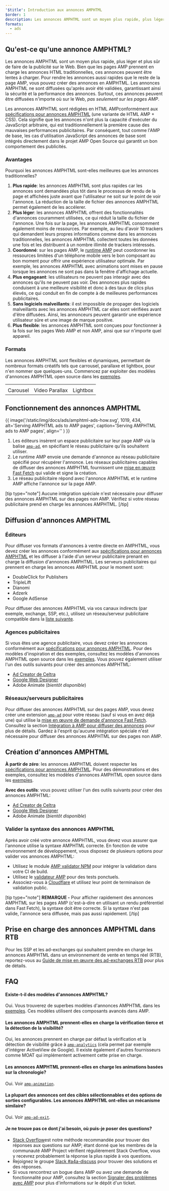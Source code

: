 ```yaml
---
'$title': Introduction aux annonces AMPHTML
$order: 1
description: Les annonces AMPHTML sont un moyen plus rapide, plus léger et plus sûr de faire de la publicité sur le Web. Bien que les pages AMP prennent en charge les annonces HTML traditionnelles, ces annonces peuvent être lentes à charger.
formats:
  - ads
---
```


## Qu'est-ce qu'une annonce AMPHTML?

Les annonces AMPHTML sont un moyen plus rapide, plus léger et plus sûr de faire de la publicité sur le Web. Bien que les pages AMP prennent en charge les annonces HTML traditionnelles, ces annonces peuvent être lentes à charger. Pour rendre les annonces aussi rapides que le reste de la page AMP, vous pouvez créer des annonces en AMPHTML. Les annonces AMPHTML ne sont diffusées qu'après avoir été validées, garantissant ainsi la sécurité et la performance des annonces. Surtout, ces annonces peuvent être diffusées n'importe où sur le Web, _pas seulement sur les pages AMP_.

Les annonces AMPHTML sont rédigées en HTML AMPconformément aux [spécifications pour annonces AMPHTML](a4a_spec.md) (une variante de HTML AMP + CSS). Cela signifie que les annonces n'ont plus la capacité d'exécuter du JavaScript arbitraire, qui est traditionnellement la première cause des mauvaises performances publicitaires. Par conséquent, tout comme l'AMP de base, les cas d'utilisation JavaScript des annonces de base sont intégrés directement dans le projet AMP Open Source qui garantit un bon comportement des publicités.

### Avantages

Pourquoi les annonces AMPHTML sont-elles meilleures que les annonces traditionnelles?

1. **Plus rapide**: les annonces AMPHTML sont plus rapides car les annonces sont demandées plus tôt dans le processus de rendu de la page et affichées juste avant que l'utilisateur ne soit sur le point de voir l'annonce. La réduction de la taille de fichier des annonces AMPHTML permet également de les accélerer.
2. **Plus léger**: les annonces AMPHTML offrent des fonctionnalités d'annonces couramment utilisées, ce qui réduit la taille du fichier de l'annonce. Une fois sur la page, les annonces AMPHTML consomment également moins de ressources. Par exemple, au lieu d'avoir 10 trackers qui demandent leurs propres informations comme dans les annonces traditionnelles, les annonces AMPHTML collectent toutes les données une fois et les distribuent à un nombre illimité de trackers intéressés.
3. **Coordonné**: sur les pages AMP, le [runtime AMP](spec/amphtml.md#amp-runtime) peut coordonner les ressources limitées d'un téléphone mobile vers le bon composant au bon moment pour offrir une expérience utilisateur optimale. Par exemple, les annonces AMPHTML avec animations sont mises en pause lorsque les annonces ne sont pas dans la fenêtre d'affichage actuelle.
4. **Plus engageant**: les utilisateurs ne peuvent pas interagir avec des annonces qu'ils ne peuvent pas voir. Des annonces plus rapides conduisent à une meilleure visibilité et donc à des taux de clics plus élevés, ce qui conduit en fin de compte à de meilleures performances publicitaires.
5. **Sans logiciels malveillants**: il est impossible de propager des logiciels malveillants avec les annonces AMPHTML car elles sont vérifiées avant d'être diffusées. Ainsi, les annonceurs peuvent garantir une expérience utilisateur sûre et une image de marque positive.
6. **Plus flexible**: les annonces AMPHTML sont conçues pour fonctionner à la fois sur les pages Web AMP et non AMP, ainsi que sur n'importe quel appareil.

### Formats

Les annonces AMPHTML sont flexibles et dynamiques, permettant de nombreux formats créatifs tels que carrousel, parallaxe et lightbox, pour n'en nommer que quelques-uns. Commencez par exploiter des modèles d'annonces AMPHTML open source dans les [exemples](../../../documentation/examples/index.html).

<table class="nocolor">
  <tr>
    <td class="col-thirty"><amp-anim width="410" height="731" layout="responsive" src="/static/img/docs/ads/amp-ad-01-carousel.gif">
    </amp-anim></td>
    <td class="col-thirty"><amp-anim width="410" height="731" layout="responsive" src="/static/img/docs/ads/amp-ad-02-video-parallax.gif">
    </amp-anim></td>
    <td class="col-thirty"><amp-anim width="410" height="731" layout="responsive" src="/static/img/docs/ads/amp-ad-03-lightbox.gif">
    </amp-anim></td>
  </tr>
  <tr>
    <td>Carousel</td>
    <td>Video Parallax</td>
    <td>Lightbox</td>
  </tr>
</table>

## Fonctionnement des annonces AMPHTML

{{ image('/static/img/docs/ads/amphtml-ads-how.svg', 1019, 434, alt='Serving AMPHTML ads to AMP pages', caption='Serving AMPHTML ads to AMP pages', align='' ) }}

1. Les éditeurs insèrent un espace publicitaire sur leur page AMP via la balise [`amp-ad`](../../../documentation/components/reference/amp-ad.md), en spécifiant le réseau publicitaire qu'ils souhaitent utiliser.
2. Le runtime AMP envoie une demande d'annonce au réseau publicitaire spécifié pour récupérer l'annonce. Les réseaux publicitaires capables de diffuser des annonces AMPHTML fournissent une [mise en œuvre Fast Fetch](https://github.com/ampproject/amphtml/blob/master/ads/google/a4a/docs/Network-Impl-Guide.md) qui valide et signe la création.
3. Le réseau publicitaire répond avec l'annonce AMPHTML et le runtime AMP affiche l'annonce sur la page AMP.

[tip type="note"] Aucune intégration spéciale n'est nécessaire pour diffuser des annonces AMPHTML sur des pages non AMP. Vérifiez si votre réseau publicitaire prend en charge les annonces AMPHTML. [/tip]

## Diffusion d'annonces AMPHTML

### Éditeurs

Pour diffuser vos formats d'annonces à ventre directe en AMPHTML, vous devez créer les annonces conformément aux [spécifications pour annonces AMPHTML](a4a_spec.md) et les diffuser à l'aide d'un serveur publicitaire prenant en charge la diffusion d'annonces AMPHTML. Les serveurs publicitaires qui prennent en charge les annonces AMPHTML pour le moment sont:

- DoubleClick for Publishers
- TripleLift
- Dianomi
- Adzerk
- Google AdSense

Pour diffuser des annonces AMPHTML via vos canaux indirects (par exemple, exchange, SSP, etc.), utilisez un réseau/serveur publicitaire compatible dans la [liste suivante](../../../documentation/guides-and-tutorials/develop/monetization/ads_vendors.md).

### Agences publicitaires

Si vous êtes une agence publicitaire, vous devez créer les annonces conformément aux [spécifications pour annonces AMPHTML](a4a_spec.md). Pour des modèles d'inspiration et des exemples, consultez les modèles d'annonces AMPHTML open source dans les [exemples](../../../documentation/examples/index.html). Vous pouvez également utiliser l'un des outils suivants pour créer des annonces AMPHTML:

- [Ad Creator de Celtra](http://www.prnewswire.com/news-releases/celtra-partners-with-the-amp-project-showcases-amp-ad-creation-at-google-io-event-300459514.html)
- [Google Web Designer](https://support.google.com/webdesigner/answer/7529856)
- Adobe Animate (_bientôt disponible_)

### Réseaux/serveurs publicitaires

Pour diffuser des annonces AMPHTML sur des pages AMP, vous devez créer une extension [`amp-ad`](../../../documentation/components/reference/amp-ad.md) pour votre réseau (sauf si vous en avez déjà une) qui utilise la [mise en œuvre de demande d'annonce Fast Fetch](https://github.com/ampproject/amphtml/blob/master/ads/google/a4a/docs/Network-Impl-Guide.md). Consultez la section [Intégration à AMP pour diffuser des annonces](../../../documentation/guides-and-tutorials/contribute/adnetwork_integration.md) pour plus de détails. Gardez à l'esprit qu'aucune intégration spéciale n'est nécessaire pour diffuser des annonces AMPHTML sur des pages non AMP.

## Création d'annonces AMPHTML

**À partir de zéro**: les annonces AMPHTML doivent respecter les [spécifications pour annonces AMPHTML](a4a_spec.md). Pour des démonstrations et des exemples, consultez les modèles d'annonces AMPHTML open source dans les [exemples](../../../documentation/examples/documentation/amp-ad.html).

**Avec des outils**: vous pouvez utiliser l'un des outils suivants pour créer des annonces AMPHTML:

- [Ad Creator de Celtra](http://www.prnewswire.com/news-releases/celtra-partners-with-the-amp-project-showcases-amp-ad-creation-at-google-io-event-300459514.html)
- [Google Web Designer](https://support.google.com/webdesigner/answer/7529856)
- Adobe Animate (_bientôt disponible_)

### Valider la syntaxe des annonces AMPHTML

Après avoir créé votre annonce AMPHTML, vous devez vous assurer que l'annonce utilise la syntaxe AMPHTML correcte. En fonction de votre environnement de développement, vous disposez de plusieurs options pour valider vos annonces AMPHTML:

- Utilisez le module [AMP validator NPM](https://www.npmjs.com/package/amphtml-validator) pour intégrer la validation dans votre CI de build.
- Utilisez le [validateur AMP](https://validator.ampproject.org/) pour des tests ponctuels.
- Associez-vous à [Cloudflare](https://blog.cloudflare.com/amp-validator-api/) et utilisez leur point de terminaison de validation public.

[tip type="note"] **REMARQUE -** Pour afficher rapidement des annonces AMPHTML sur les pages AMP (c'est-à-dire en utilisant un rendu préférentiel dans Fast Fetch), la syntaxe doit être correcte. Si la syntaxe n'est pas valide, l'annonce sera diffusée, mais pas aussi rapidement. [/tip]

## Prise en charge des annonces AMPHTML dans RTB

Pour les SSP et les ad-exchanges qui souhaitent prendre en charge les annonces AMPHTML dans un environnement de vente en temps réel (RTB), reportez-vous au [Guide de mise en œuvre des ad-exchanges RTB](https://github.com/ampproject/amphtml/blob/master/ads/google/a4a/docs/RTBExchangeGuide.md) pour plus de détails.

## FAQ

#### Existe-t-il des modèles d'annonces AMPHTML?

Oui. Vous trouverez de superbes modèles d'annonces AMPHTML dans les [exemples](../../../documentation/examples/documentation/amp-ad.html). Ces modèles utilisent des composants avancés dans AMP.

#### Les annonces AMPHTML prennent-elles en charge la vérification tierce et la détection de la visibilité?

Oui, les annonces prennent en charge par défaut la vérification et la détection de visibilité grâce à [`amp-analytics`](../../../documentation/components/reference/amp-analytics.md) (cela permet par exemple d'intégrer ActiveView de Google). Il existe également d'autres fournisseurs comme MOAT qui implémentent activement cette prise en charge.

#### Les annonces AMPHTML prennent-elles en charge les animations basées sur la chronologie?

Oui. Voir [`amp-animation`](../../../documentation/components/reference/amp-animation.md).

#### La plupart des annonces ont des cibles sélectionnables et des options de sorties configurables. Les annonces AMPHTML ont-elles un mécanisme similaire?

Oui. Voir [`amp-ad-exit`](../../../documentation/components/reference/amp-ad-exit.md).

#### Je ne trouve pas ce dont j'ai besoin, où puis-je poser des questions?

- [Stack Overflow](http://stackoverflow.com/questions/tagged/amp-html)est notre méthode recommandée pour trouver des réponses aux questions sur AMP; étant donné que les membres de la communauté AMP Project vérifient régulièrement Stack Overflow, vous y recevrez probablement la réponse la plus rapide à vos questions.
- Rejoignez le groupe [Slack #a4a-discuss](https://docs.google.com/forms/d/e/1FAIpQLSd83J2IZA6cdR6jPwABGsJE8YL4pkypAbKMGgUZZriU7Qu6Tg/viewform?fbzx=4406980310789882877) pour trouver des solutions et des réponses.
- Si vous rencontrez un bogue dans AMP ou avez une demande de fonctionnalité pour AMP, consultez la section [Signaler des problèmes avec AMP](https://github.com/ampproject/amphtml/blob/master/CONTRIBUTING.md#reporting-issues-with-amp) pour plus d'informations sur le dépôt d'un ticket.
